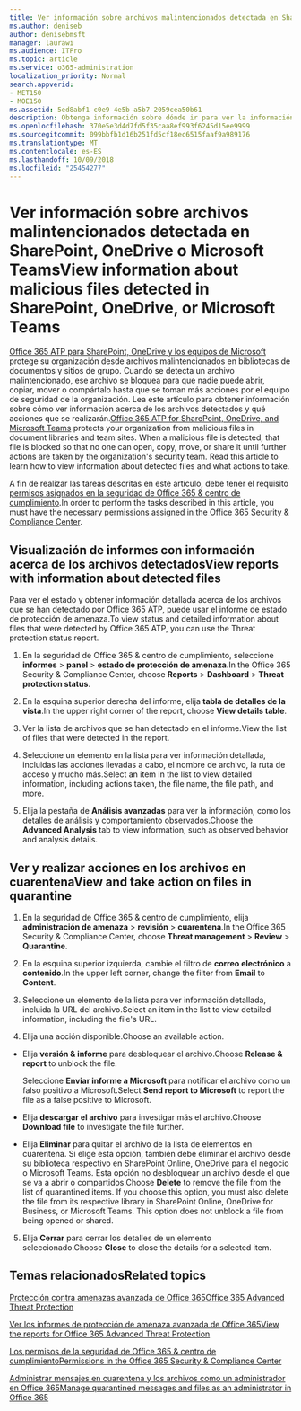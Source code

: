 ```yaml
---
title: Ver información sobre archivos malintencionados detectada en SharePoint, OneDrive o Microsoft Teams
ms.author: deniseb
author: denisebmsft
manager: laurawi
ms.audience: ITPro
ms.topic: article
ms.service: o365-administration
localization_priority: Normal
search.appverid:
- MET150
- MOE150
ms.assetid: 5ed8abf1-c0e9-4e5b-a5b7-2059cea50b61
description: Obtenga información sobre dónde ir para ver la información acerca de los archivos malintencionados detectado en SharePoint, OneDrive o equipos y cómo tomar medidas en esos archivos.
ms.openlocfilehash: 370e5e3d4d7fd5f35caa8ef993f6245d15ee9999
ms.sourcegitcommit: 099bbfb1d16b251fd5cf18ec6515faaf9a989176
ms.translationtype: MT
ms.contentlocale: es-ES
ms.lasthandoff: 10/09/2018
ms.locfileid: "25454277"
---
```

# <a name="view-information-about-malicious-files-detected-in-sharepoint-onedrive-or-microsoft-teams"></a><span data-ttu-id="f0c68-103">Ver información sobre archivos malintencionados detectada en SharePoint, OneDrive o Microsoft Teams</span><span class="sxs-lookup"><span data-stu-id="f0c68-103">View information about malicious files detected in SharePoint, OneDrive, or Microsoft Teams</span></span>

<span data-ttu-id="f0c68-p101">[Office 365 ATP para SharePoint, OneDrive y los equipos de Microsoft](atp-for-spo-odb-and-teams.md) protege su organización desde archivos malintencionados en bibliotecas de documentos y sitios de grupo. Cuando se detecta un archivo malintencionado, ese archivo se bloquea para que nadie puede abrir, copiar, mover o compártalo hasta que se toman más acciones por el equipo de seguridad de la organización. Lea este artículo para obtener información sobre cómo ver información acerca de los archivos detectados y qué acciones que se realizarán.</span><span class="sxs-lookup"><span data-stu-id="f0c68-p101">[Office 365 ATP for SharePoint, OneDrive, and Microsoft Teams](atp-for-spo-odb-and-teams.md) protects your organization from malicious files in document libraries and team sites. When a malicious file is detected, that file is blocked so that no one can open, copy, move, or share it until further actions are taken by the organization's security team. Read this article to learn how to view information about detected files and what actions to take.</span></span> 

<span data-ttu-id="f0c68-107">A fin de realizar las tareas descritas en este artículo, debe tener el requisito [permisos asignados en la seguridad de Office 365 &amp; centro de cumplimiento](permissions-in-the-security-and-compliance-center.md).</span><span class="sxs-lookup"><span data-stu-id="f0c68-107">In order to perform the tasks described in this article, you must have the necessary [permissions assigned in the Office 365 Security &amp; Compliance Center](permissions-in-the-security-and-compliance-center.md).</span></span> 
  
## <a name="view-reports-with-information-about-detected-files"></a><span data-ttu-id="f0c68-108">Visualización de informes con información acerca de los archivos detectados</span><span class="sxs-lookup"><span data-stu-id="f0c68-108">View reports with information about detected files</span></span>

<span data-ttu-id="f0c68-109">Para ver el estado y obtener información detallada acerca de los archivos que se han detectado por Office 365 ATP, puede usar el informe de estado de protección de amenaza.</span><span class="sxs-lookup"><span data-stu-id="f0c68-109">To view status and detailed information about files that were detected by Office 365 ATP, you can use the Threat protection status report.</span></span>
  
1. <span data-ttu-id="f0c68-110">En la seguridad de Office 365 &amp; centro de cumplimiento, seleccione **informes** \> **panel** \> **estado de protección de amenaza**.</span><span class="sxs-lookup"><span data-stu-id="f0c68-110">In the Office 365 Security &amp; Compliance Center, choose **Reports** \> **Dashboard** \> **Threat protection status**.</span></span>
    
2. <span data-ttu-id="f0c68-111">En la esquina superior derecha del informe, elija **tabla de detalles de la vista**.</span><span class="sxs-lookup"><span data-stu-id="f0c68-111">In the upper right corner of the report, choose **View details table**.</span></span>
    
3. <span data-ttu-id="f0c68-112">Ver la lista de archivos que se han detectado en el informe.</span><span class="sxs-lookup"><span data-stu-id="f0c68-112">View the list of files that were detected in the report.</span></span>
    
4. <span data-ttu-id="f0c68-113">Seleccione un elemento en la lista para ver información detallada, incluidas las acciones llevadas a cabo, el nombre de archivo, la ruta de acceso y mucho más.</span><span class="sxs-lookup"><span data-stu-id="f0c68-113">Select an item in the list to view detailed information, including actions taken, the file name, the file path, and more.</span></span>
    
5. <span data-ttu-id="f0c68-114">Elija la pestaña de **Análisis avanzadas** para ver la información, como los detalles de análisis y comportamiento observados.</span><span class="sxs-lookup"><span data-stu-id="f0c68-114">Choose the **Advanced Analysis** tab to view information, such as observed behavior and analysis details.</span></span> 
  
## <a name="view-and-take-action-on-files-in-quarantine"></a><span data-ttu-id="f0c68-115">Ver y realizar acciones en los archivos en cuarentena</span><span class="sxs-lookup"><span data-stu-id="f0c68-115">View and take action on files in quarantine</span></span>

1. <span data-ttu-id="f0c68-116">En la seguridad de Office 365 &amp; centro de cumplimiento, elija **administración de amenaza** \> **revisión** \> **cuarentena**.</span><span class="sxs-lookup"><span data-stu-id="f0c68-116">In the Office 365 Security &amp; Compliance Center, choose **Threat management** \> **Review** \> **Quarantine**.</span></span>
    
2. <span data-ttu-id="f0c68-117">En la esquina superior izquierda, cambie el filtro de **correo electrónico** a **contenido**.</span><span class="sxs-lookup"><span data-stu-id="f0c68-117">In the upper left corner, change the filter from **Email** to **Content**.</span></span>
    
3. <span data-ttu-id="f0c68-118">Seleccione un elemento de la lista para ver información detallada, incluida la URL del archivo.</span><span class="sxs-lookup"><span data-stu-id="f0c68-118">Select an item in the list to view detailed information, including the file's URL.</span></span>
    
4. <span data-ttu-id="f0c68-119">Elija una acción disponible.</span><span class="sxs-lookup"><span data-stu-id="f0c68-119">Choose an available action.</span></span>
    
  - <span data-ttu-id="f0c68-120">Elija **versión &amp; informe** para desbloquear el archivo.</span><span class="sxs-lookup"><span data-stu-id="f0c68-120">Choose **Release &amp; report** to unblock the file.</span></span> 
    
    <span data-ttu-id="f0c68-121">Seleccione **Enviar informe a Microsoft** para notificar el archivo como un falso positivo a Microsoft.</span><span class="sxs-lookup"><span data-stu-id="f0c68-121">Select **Send report to Microsoft** to report the file as a false positive to Microsoft.</span></span> 
    
  - <span data-ttu-id="f0c68-122">Elija **descargar el archivo** para investigar más el archivo.</span><span class="sxs-lookup"><span data-stu-id="f0c68-122">Choose **Download file** to investigate the file further.</span></span> 
    
  - <span data-ttu-id="f0c68-p102">Elija **Eliminar** para quitar el archivo de la lista de elementos en cuarentena. Si elige esta opción, también debe eliminar el archivo desde su biblioteca respectivo en SharePoint Online, OneDrive para el negocio o Microsoft Teams. Esta opción no desbloquear un archivo desde el que se va a abrir o compartidos.</span><span class="sxs-lookup"><span data-stu-id="f0c68-p102">Choose **Delete** to remove the file from the list of quarantined items. If you choose this option, you must also delete the file from its respective library in SharePoint Online, OneDrive for Business, or Microsoft Teams. This option does not unblock a file from being opened or shared.</span></span> 
    
5. <span data-ttu-id="f0c68-126">Elija **Cerrar** para cerrar los detalles de un elemento seleccionado.</span><span class="sxs-lookup"><span data-stu-id="f0c68-126">Choose **Close** to close the details for a selected item.</span></span> 
  
## <a name="related-topics"></a><span data-ttu-id="f0c68-127">Temas relacionados</span><span class="sxs-lookup"><span data-stu-id="f0c68-127">Related topics</span></span>

[<span data-ttu-id="f0c68-128">Protección contra amenazas avanzada de Office 365</span><span class="sxs-lookup"><span data-stu-id="f0c68-128">Office 365 Advanced Threat Protection</span></span>](office-365-atp.md)
  
[<span data-ttu-id="f0c68-129">Ver los informes de protección de amenaza avanzada de Office 365</span><span class="sxs-lookup"><span data-stu-id="f0c68-129">View the reports for Office 365 Advanced Threat Protection</span></span>](view-reports-for-atp.md)
  
[<span data-ttu-id="f0c68-130">Los permisos de la seguridad de Office 365 &amp; centro de cumplimiento</span><span class="sxs-lookup"><span data-stu-id="f0c68-130">Permissions in the Office 365 Security &amp; Compliance Center</span></span>](permissions-in-the-security-and-compliance-center.md)

[<span data-ttu-id="f0c68-131">Administrar mensajes en cuarentena y los archivos como un administrador en Office 365</span><span class="sxs-lookup"><span data-stu-id="f0c68-131">Manage quarantined messages and files as an administrator in Office 365</span></span>](manage-quarantined-messages-and-files.md)
  

